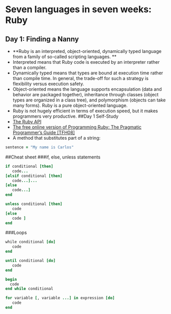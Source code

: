 # Seven languages in seven weeks: Ruby
## Day 1: Finding a Nanny
* **Ruby is an interpreted, object-oriented, dynamically typed language from a family of so-called scripting languages. **
* Interpreted means that Ruby code is executed by an interpreter rather than a compiler. 
* Dynamically typed means that types are bound at execution time rather than compile time. In general, the trade-off for such a strategy is flexibility versus execution safety.
* Object-oriented means the language supports encapsulation (data and behavior are packaged together), inheritance through classes (object types are organized in a class tree), and polymorphism (objects can take many forms). Ruby is a pure object-oriented language.
 * Ruby is not hugely efficient in terms of execution speed, but it makes programmers very productive.
##Day 1 Self-Study
* [The Ruby API](https://rubyapi.org/) 
* [The free online version of Programming Ruby: The Pragmatic Programmer’s Guide [TFH08]](https://ruby-doc.com/docs/ProgrammingRuby/) 
 * A method that substitutes part of a string:

 ```ruby
 sentence = "My name is Carlos"
```

##Cheat sheet
###if, else, unless statements

```ruby
if conditional [then]
   code...
[elsif conditional [then]
   code...]...
[else
   code...]
end

unless conditional [then]
   code
[else
   code ]
end
```
###Loops
```ruby
while conditional [do]
   code
end

until conditional [do]
   code
end

begin 
  code 
end while conditional

for variable [, variable ...] in expression [do]
   code
end
```
###